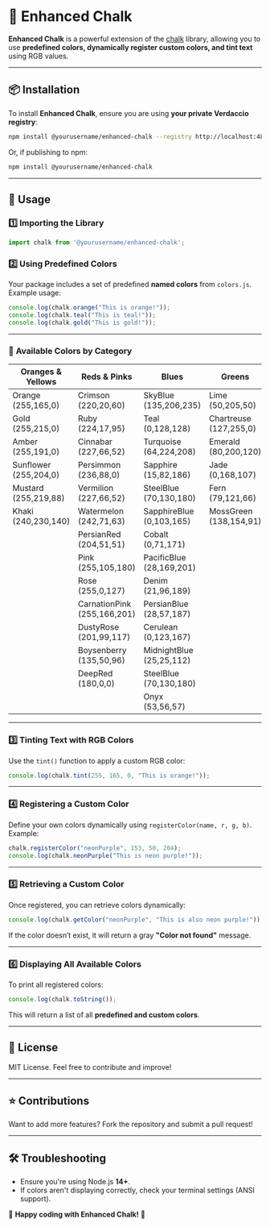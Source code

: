 # 🎨 Enhanced Chalk

**Enhanced Chalk** is a powerful extension of the [chalk](https://github.com/chalk/chalk) library, allowing you to use **predefined colors, dynamically register custom colors, and tint text** using RGB values.

---

## 📦 Installation

To install **Enhanced Chalk**, ensure you are using **your private Verdaccio registry**:

```sh
npm install @yourusername/enhanced-chalk --registry http://localhost:4873
```

Or, if publishing to npm:
```sh
npm install @yourusername/enhanced-chalk
```

---

## 🚀 Usage

### **1️⃣ Importing the Library**
```js
import chalk from '@yourusername/enhanced-chalk';
```

### **2️⃣ Using Predefined Colors**
Your package includes a set of predefined **named colors** from `colors.js`. Example usage:

```js
console.log(chalk.orange("This is orange!"));
console.log(chalk.teal("This is teal!"));
console.log(chalk.gold("This is gold!"));
```

---

### 🎨 **Available Colors by Category**

| **Oranges & Yellows** | **Reds & Pinks** | **Blues** | **Greens** | **Purples** | **Neutrals & Others** |
|----------------|----------------|--------------|--------------|--------------|----------------|
| Orange (255,165,0) | Crimson (220,20,60) | SkyBlue (135,206,235) | Lime (50,205,50) | Indigo (75,0,130) | Brown (139,69,19) |
| Gold (255,215,0) | Ruby (224,17,95) | Teal (0,128,128) | Chartreuse (127,255,0) | Violet (138,43,226) | Beige (245,245,220) |
| Amber (255,191,0) | Cinnabar (227,66,52) | Turquoise (64,224,208) | Emerald (80,200,120) | Lavender (230,230,250) | Ivory (255,255,240) |
| Sunflower (255,204,0) | Persimmon (236,88,0) | Sapphire (15,82,186) | Jade (0,168,107) | Plum (221,160,221) | Almond (239,222,205) |
| Mustard (255,219,88) | Vermilion (227,66,52) | SteelBlue (70,130,180) | Fern (79,121,66) | Periwinkle (204,204,255) | Apricot (251,206,177) |
| Khaki (240,230,140) | Watermelon (242,71,63) | SapphireBlue (0,103,165) | MossGreen (138,154,91) | Fuchsia (255,0,255) | Eggshell (240,234,214) |
| | PersianRed (204,51,51) | Cobalt (0,71,171) | | Lilac (200,162,200) | Wheat (245,222,179) |
| | Pink (255,105,180) | PacificBlue (28,169,201) | | Orchid (218,112,214) | Flax (238,220,130) |
| | Rose (255,0,127) | Denim (21,96,189) | | Wisteria (201,160,220) | Khaki (240,230,140) |
| | CarnationPink (255,166,201) | PersianBlue (28,57,187) | | Amethyst (153,102,204) | Sepia (112,66,20) |
| | DustyRose (201,99,117) | Cerulean (0,123,167) | | Mauve (224,176,255) | Mahogany (192,64,0) |
| | Boysenberry (135,50,96) | MidnightBlue (25,25,112) | | Heliotrope (223,115,255) | Maroon (128,0,0) |
| | DeepRed (180,0,0) | SteelBlue (70,130,180) | | | Terracotta (204,102,102) |
| | | Onyx (53,56,57) | | | Coffee (111,78,55) |

---

### **3️⃣ Tinting Text with RGB Colors**
Use the `tint()` function to apply a custom RGB color:

```js
console.log(chalk.tint(255, 165, 0, "This is orange!"));
```

---

### **4️⃣ Registering a Custom Color**
Define your own colors dynamically using `registerColor(name, r, g, b)`. Example:

```js
chalk.registerColor("neonPurple", 153, 50, 204);
console.log(chalk.neonPurple("This is neon purple!"));
```

---

### **5️⃣ Retrieving a Custom Color**
Once registered, you can retrieve colors dynamically:

```js
console.log(chalk.getColor("neonPurple", "This is also neon purple!"));
```

If the color doesn’t exist, it will return a gray **"Color not found"** message.

---

### **6️⃣ Displaying All Available Colors**
To print all registered colors:

```js
console.log(chalk.toString());
```

This will return a list of all **predefined and custom colors**.

---

## 📜 License
MIT License. Feel free to contribute and improve!

---

## ⭐ Contributions
Want to add more features? Fork the repository and submit a pull request!

---

## 🛠️ Troubleshooting
- Ensure you're using Node.js **14+**.
- If colors aren't displaying correctly, check your terminal settings (ANSI support).

🚀 **Happy coding with Enhanced Chalk!** 🎨
